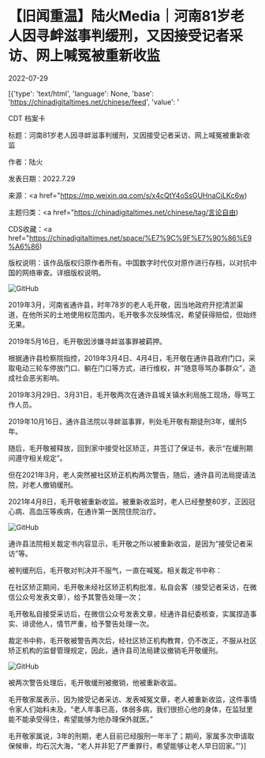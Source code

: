# 【旧闻重温】陆火Media｜河南81岁老人因寻衅滋事判缓刑，又因接受记者采访、网上喊冤被重新收监

2022-07-29

[{'type': 'text/html', 'language': None, 'base': 'https://chinadigitaltimes.net/chinese/feed', 'value': '

CDT 档案卡

标题：河南81岁老人因寻衅滋事判缓刑，又因接受记者采访、网上喊冤被重新收监

作者：陆火

发表日期：2022.7.29

来源：<a href="https://mp.weixin.qq.com/s/x4cQtY4oSsGUHnaCiLKc6w)

主题归类：<a href="https://chinadigitaltimes.net/chinese/tag/言论自由)

CDS收藏：<a href="https://chinadigitaltimes.net/space/%E7%9C%9F%E7%90%86%E9%A6%86)

版权说明：该作品版权归原作者所有。中国数字时代仅对原作进行存档，以对抗中国的网络审查。详细版权说明。





![GitHub](https://chinadigitaltimes.net/chinese/files/2022/07/post-684971-62e43521620e8.)

2019年3月，河南省通许县，时年78岁的老人毛开敬，因当地政府开挖清淤渠道，在他所买的土地使用权范围内，毛开敬多次反映情况，希望获得赔偿，但始终无果。

2019年5月16日，毛开敬因涉嫌寻衅滋事罪被羁押。

根据通许县检察院指控，2019年3月4日、4月4日，毛开敬在通许县政府门口，采取电动三轮车停放门口、躺在门口等方式，进行维权，并“随意辱骂办事群众”，造成社会恶劣影响。

2019年3月29日、3月31日，毛开敬两次在通许县城关镇水利局施工现场，辱骂工作人员。

2019年10月16日，通许县法院以寻衅滋事罪，判处毛开敬有期徒刑3年，缓刑5年。

随后，毛开敬被释放，回到家中接受社区矫正，并签订了保证书，表示“在缓刑期间遵守相关规定”。

但在2021年3月，老人突然被社区矫正机构两次警告，随后，通许县司法局提请法院，对老人撤销缓刑。

2021年4月8日，毛开敬被重新收监。被重新收监时，老人已经整整80岁，正因冠心病、高血压等疾病，在通许第一医院住院治疗。

![GitHub](https://chinadigitaltimes.net/chinese/files/2022/07/post-684971-62e435216921c.)

通许县法院相关裁定书内容显示，毛开敬之所以被重新收监，是因为“接受记者采访”等。

被判缓刑后，毛开敬对判决并不服气，一直在喊冤。相关裁定书中称：

在社区矫正期间，毛开敬未经社区矫正机构批准，私自会客（接受记者采访，在微信公众号发表文章），给予其警告处理一次；

毛开敬私自接受采访后，在微信公众号发表文章，经通许县纪委核查，实属捏造事实、诽谤他人，情节严重，给予警告处理一次。

裁定书中称，毛开敬被警告两次后，经社区矫正机构教育，仍不改正，不服从社区矫正机构的监督管理规定，因此，通许县司法局建议撤销毛开敬缓刑。

![GitHub](https://chinadigitaltimes.net/chinese/files/2022/07/post-684971-62e4352175051.)

被两次警告处理后，毛开敬缓刑被撤销，他被重新收监。

毛开敬家属表示，因为接受记者采访、发表喊冤文章，老人被重新收监，这件事情令家人们始料未及，“老人年事已高，体弱多病，我们很担心他的身体，在监狱里能不能承受得住，希望能够为他办理保外就医。”

毛开敬家属说，3年的刑期，老人目前已经服刑一年半了；期间，家属多次申请取保候审，均石沉大海，“老人并非犯了严重罪行，希望能够让老人早日回家。”'}]